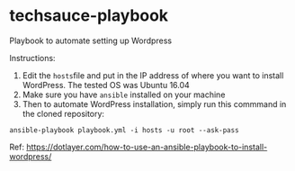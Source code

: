 # techsauce-playbook
Playbook to automate setting up Wordpress

Instructions:
1. Edit the `hosts`file and put in the IP address of where you want to install WordPress. The tested OS was Ubuntu 16.04
2. Make sure you have `ansible` installed on your machine
3. Then to automate WordPress installation, simply run this commmand in the cloned repository:
```
ansible-playbook playbook.yml -i hosts -u root --ask-pass
```

Ref: https://dotlayer.com/how-to-use-an-ansible-playbook-to-install-wordpress/
